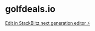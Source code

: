 # golfdeals.io

[Edit in StackBlitz next generation editor ⚡️](https://stackblitz.com/~/github.com/pepperfieldagency/golfdeals.io)